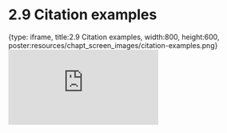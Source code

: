 # 2.9 Citation examples
 
{type: iframe, title:2.9 Citation examples, width:800, height:600, poster:resources/chapt_screen_images/citation-examples.png}
![](https://science.c-moor.org/C-MOOR_Template/no_toc/citation-examples.html)
 

 
